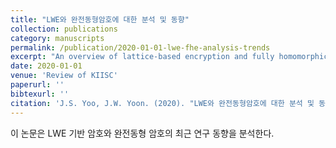 ```yaml
---
title: "LWE와 완전동형암호에 대한 분석 및 동향"
collection: publications
category: manuscripts
permalink: /publication/2020-01-01-lwe-fhe-analysis-trends
excerpt: "An overview of lattice-based encryption and fully homomorphic encryption developments."
date: 2020-01-01
venue: 'Review of KIISC'
paperurl: ''
bibtexurl: ''
citation: 'J.S. Yoo, J.W. Yoon. (2020). "LWE와 완전동형암호에 대한 분석 및 동향." <i>Review of KIISC</i>.'
---
```


이 논문은 LWE 기반 암호와 완전동형 암호의 최근 연구 동향을 분석한다.
